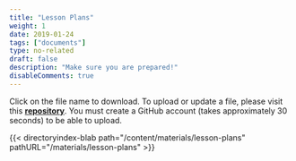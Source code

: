 ```yaml
---
title: "Lesson Plans"
weight: 1
date: 2019-01-24
tags: ["documents"]
type: no-related
draft: false
description: "Make sure you are prepared!"
disableComments: true
---
```


Click on the file name to download. To upload or update a file, please visit this [**repository**](https://github.com/blabuva/Website_BAW/tree/master/content/materials/lesson-plans). You must create a GitHub account (takes approximately 30 seconds) to be able to upload.

{{< directoryindex-blab path="/content/materials/lesson-plans" pathURL="/materials/lesson-plans" >}}